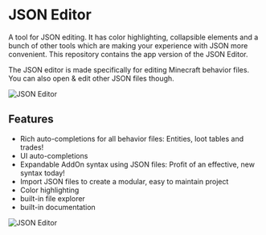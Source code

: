 # JSON Editor
A tool for JSON editing. It has color highlighting, collapsible elements and a bunch of other tools which are making your experience with JSON more convenient.
This repository contains the app version of the JSON Editor.

The JSON editor is made specifically for editing Minecraft behavior files. You can also open & edit other JSON files though.

![JSON Editor](https://pbs.twimg.com/media/DjRLl7HXcAAHUWK.jpg)

## Features
 - Rich auto-completions for all behavior files: Entities, loot tables and trades!
 - UI auto-completions
 - Expandable AddOn syntax using JSON files: Profit of an effective, new syntax today!
 - Import JSON files to create a modular, easy to maintain project
 - Color highlighting
 - built-in file explorer
 - built-in documentation


![JSON Editor](https://pbs.twimg.com/media/DjRLl7OXsAAtXIp.jpg)